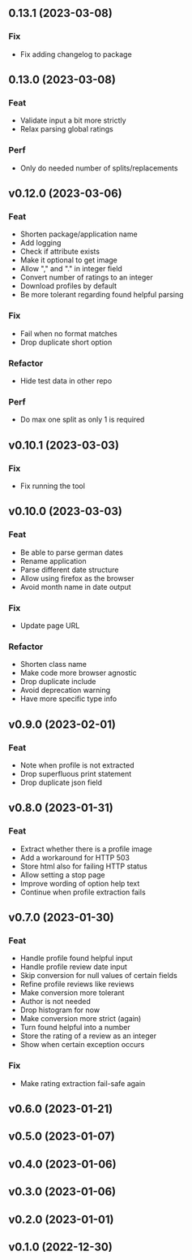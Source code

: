 ## 0.13.1 (2023-03-08)

### Fix

- Fix adding changelog to package

## 0.13.0 (2023-03-08)

### Feat

- Validate input a bit more strictly
- Relax parsing global ratings

### Perf

- Only do needed number of splits/replacements

## v0.12.0 (2023-03-06)

### Feat

- Shorten package/application name
- Add logging
- Check if attribute exists
- Make it optional to get image
- Allow "," and "." in integer field
- Convert number of ratings to an integer
- Download profiles by default
- Be more tolerant regarding found helpful parsing

### Fix

- Fail when no format matches
- Drop duplicate short option

### Refactor

- Hide test data in other repo

### Perf

- Do max one split as only 1 is required

## v0.10.1 (2023-03-03)

### Fix

- Fix running the tool

## v0.10.0 (2023-03-03)

### Feat

- Be able to parse german dates
- Rename application
- Parse different date structure
- Allow using firefox as the browser
- Avoid month name in date output

### Fix

- Update page URL

### Refactor

- Shorten class name
- Make code more browser agnostic
- Drop duplicate include
- Avoid deprecation warning
- Have more specific type info

## v0.9.0 (2023-02-01)

### Feat

- Note when profile is not extracted
- Drop superfluous print statement
- Drop duplicate json field

## v0.8.0 (2023-01-31)

### Feat

- Extract whether there is a profile image
- Add a workaround for HTTP 503
- Store html also for failing HTTP status
- Allow setting a stop page
- Improve wording of option help text
- Continue when profile extraction fails

## v0.7.0 (2023-01-30)

### Feat

- Handle profile found helpful input
- Handle profile review date input
- Skip conversion for null values of certain fields
- Refine profile reviews like reviews
- Make conversion more tolerant
- Author is not needed
- Drop histogram for now
- Make conversion more strict (again)
- Turn found helpful into a number
- Store the rating of a review as an integer
- Show when certain exception occurs

### Fix

- Make rating extraction fail-safe again

## v0.6.0 (2023-01-21)

## v0.5.0 (2023-01-07)

## v0.4.0 (2023-01-06)

## v0.3.0 (2023-01-06)

## v0.2.0 (2023-01-01)

## v0.1.0 (2022-12-30)
